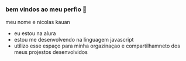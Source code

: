 ### bem vindos ao meu perfio 🤍

meu nome e nicolas kauan

- eu estou na alura
- estou me desenvolvendo na linguagem javascript
- utilizo esse espaço para minha orgazinaçao e compartilhamneto dos meus projestos desenvolvidos
